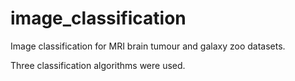 # image_classification
Image classification for MRI brain tumour and galaxy zoo datasets.

Three classification algorithms were used.
